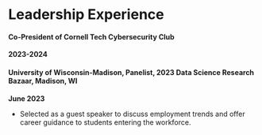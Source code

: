 # Leadership Experience

#### Co-President of Cornell Tech Cybersecurity Club

**2023-2024**

#### University of Wisconsin-Madison, Panelist, 2023 Data Science Research Bazaar, Madison, WI

**June 2023**

- Selected as a guest speaker to discuss employment trends and offer career guidance to students entering the workforce.
